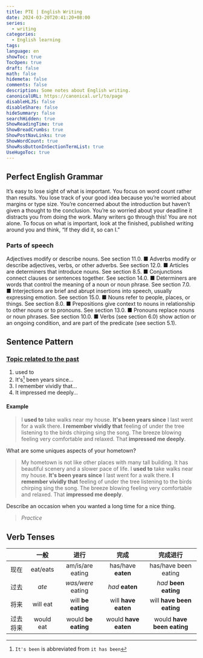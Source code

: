 ```yaml
---
title: PTE | English Writing
date: 2024-03-20T20:41:20+08:00
series:
  - writing
categories:
  - English learning
tags:
language: en
showToc: true
TocOpen: true
draft: false
math: false
hidemeta: false
comments: false
description: Some notes about English writing.
canonicalURL: https://canonical.url/to/page
disableHLJS: false
disableShare: false
hideSummary: false
searchHidden: true
ShowReadingTime: true
ShowBreadCrumbs: true
ShowPostNavLinks: true
ShowWordCount: true
ShowRssButtonInSectionTermList: true
UseHugoToc: true
---
```


## Perfect English Grammar

It’s easy to lose sight of what is important. You focus on word count
rather than results. You lose track of your good idea because you’re
worried about margins or type size. You’re concerned about the
introduction but haven’t given a thought to the conclusion. You’re so
worried about your deadline it distracts you from doing the work. Many
writers go through this! You are not alone. To focus on what is important,
look at the finished, published writing around you and think, “If they did
it, so can I.”

### Parts of speech

Adjectives modify or describe nouns. See section 11.0.
■ Adverbs modify or describe adjectives, verbs, or other adverbs. See
section 12.0.
■ Articles are determiners that introduce nouns. See section 8.5.
■ Conjunctions connect clauses or sentences together. See section
14.0.
■ Determiners are words that control the meaning of a noun or noun
phrase. See section 7.0.
■ Interjections are brief and abrupt insertions into speech, usually
expressing emotion. See section 15.0.
■ Nouns refer to people, places, or things. See section 8.0.
■ Prepositions give context to nouns in relationship to other nouns or to
pronouns. See section 13.0.
■ Pronouns replace nouns or noun phrases. See section 10.0.
■ Verbs (see section 6.0) show action or an ongoing condition, and are
part of the predicate (see section 5.1).

## Sentence Pattern

### [Topic related to the past](https://www.bilibili.com/video/BV1N1421Q76V/)

1. used to
2. It's[^1] been years since…
3. I remember vividly that…
4. It impressed me deeply…

[^1]: `It's been` is abbreviated from `it has been`

#### Example

> I **used to** take walks near my house.
> **It's been years since** I last went for a walk there.
> **I remember vividly that** feeling of under the tree listening to the birds chirping sing the song. The breeze blowing feeling very comfortable and relaxed.
> That **impressed me deeply**.

What are some uniques aspects of your hometown?
> My hometown is not like other places with many tall building.
> It has beautiful scenery and a slower pace of life.
> I **used to** take walks near my house.
> **It's been years since** I last went for a walk there.
> **I remember vividly that** feeling of under the tree listening to the birds chirping sing the song. The breeze blowing feeling very comfortable and relaxed.
> That **impressed me deeply**.

Describe an occasion when you wanted a long time for a nice thing.
> *Practice*

## Verb Tenses

|          |     一般      |          进行           |           完成           |            完成进行            |
| :------: | :-----------: | :---------------------: | :----------------------: | :----------------------------: |
|   现在   |   eat/eats    |    am/is/are eating     |    has/have **eaten**    |      has/have been eating      |
|   过去   |     *ate*     |    *was/were* eating    |     *had* **eaten**      |     *had* **been eating**      |
|   将来   | will eat  | will **be eating**  | will **have eaten**  | will **have been eating**  |
| 过去将来 | would eat | would **be eating** | would **have eaten** | would **have been eating** |
